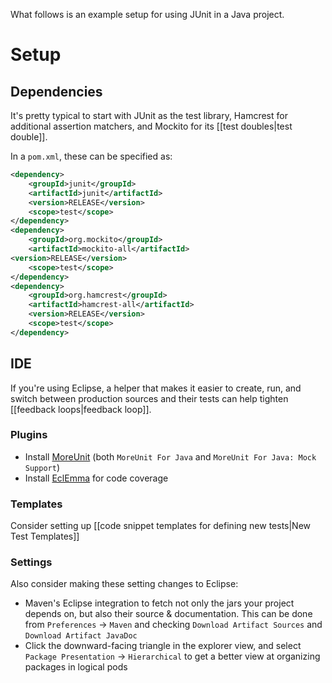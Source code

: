 What follows is an example setup for using JUnit in a Java project.

# Setup 

## Dependencies 

It's pretty typical to start with JUnit as the test library, Hamcrest for additional assertion matchers, and Mockito for its [[test doubles|test double]].

In a `pom.xml`, these can be specified as:

``` xml
<dependency>
	<groupId>junit</groupId>
	<artifactId>junit</artifactId>
	<version>RELEASE</version>
	<scope>test</scope>
</dependency>
<dependency>
	<groupId>org.mockito</groupId>
	<artifactId>mockito-all</artifactId>
<version>RELEASE</version>
	<scope>test</scope>
</dependency>
<dependency>
	<groupId>org.hamcrest</groupId>
	<artifactId>hamcrest-all</artifactId>
	<version>RELEASE</version>
	<scope>test</scope>
</dependency>
```

## IDE

If you're using Eclipse, a helper that makes it easier to create, run, and switch between production sources and their tests can help tighten [[feedback loops|feedback loop]].

### Plugins

* Install [MoreUnit](http://moreunit.sourceforge.net/#download) (both `MoreUnit For Java` and `MoreUnit For Java: Mock Support`)
* Install [EclEmma](http://www.eclemma.org) for code coverage

### Templates

Consider setting up [[code snippet templates for defining new tests|New Test Templates]]

### Settings

Also consider making these setting changes to Eclipse:

* Maven's Eclipse integration to fetch not only the jars your project depends on, but also their source & documentation. This can be done from `Preferences` -> `Maven` and checking `Download Artifact Sources` and `Download Artifact JavaDoc`
* Click the downward-facing triangle in the explorer view, and select `Package Presentation` -> `Hierarchical` to get a better view at organizing packages in logical pods